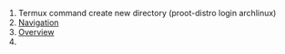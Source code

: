 1. Termux command create new directory (proot-distro login archlinux) 
2. [Navigation](/android/nav/Count_of_navigatione.canvas)
3. [Overview](/android/components/overview.canvas) 
4. 